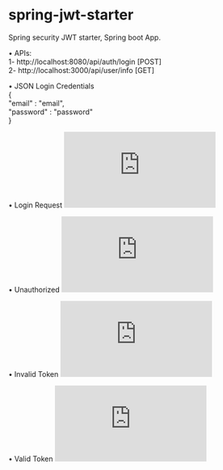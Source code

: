 # spring-jwt-starter
Spring security JWT starter, Spring boot App.

•	APIs:  
  1- http://localhost:8080/api/auth/login [POST]  
  2- http://localhost:3000/api/user/info [GET]  

•	JSON Login Credentials  
{  
    "email" : "email",  
    "password" : "password"  
}  

•	Login Request
![Login-Request](https://fv2-4.failiem.lv/thumb_show.php?i=uy57rbrk7&view)

•	Unauthorized 
![Unauthorized](https://fv2-3.failiem.lv/thumb_show.php?i=hhr8bp57z&view)

•	Invalid Token
![Invalid-Token](https://fv2-5.failiem.lv/thumb_show.php?i=7qj6xfmcx&view)

•	Valid Token
![Valid-Token](https://fv2-3.failiem.lv/thumb_show.php?i=j5h9feugv&view)
